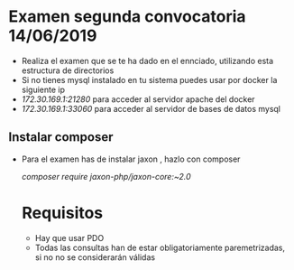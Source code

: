 # Examen segunda convocatoria 14/06/2019 
* Realiza el examen que se te ha dado en el ennciado, utilizando esta estructura de directorios
* Si no tienes mysql instalado en tu sistema puedes usar por docker la siguiente ip
* *172.30.169.1:21280* para acceder al servidor apache del docker
* *172.30.169.1:33060* para acceder al servidor de bases de datos mysql

## Instalar composer 
* Para el examen has de instalar jaxon , hazlo con composer
  
  *composer require jaxon-php/jaxon-core:~2.0*
  # Requisitos
  * Hay que usar PDO
  * Todas las consultas han de estar obligatoriamente paremetrizadas, si no no se considerarán válidas

 
